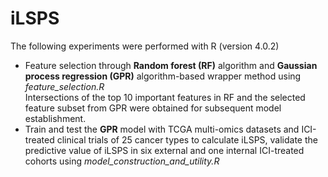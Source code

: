# iLSPS
The following experiments were performed with R (version 4.0.2)

- Feature selection through **Random forest (RF)** algorithm and **Gaussian process regression (GPR)** algorithm-based wrapper method using _feature_selection.R_\
 Intersections of the top 10 important features in RF and the selected feature subset from GPR were obtained for subsequent model establishment.
- Train and test the **GPR** model with TCGA multi-omics datasets and ICI-treated clinical trials of 25 cancer types to calculate iLSPS, validate the predictive value of iLSPS in six external and one internal ICI-treated cohorts using _model_construction_and_utility.R_
